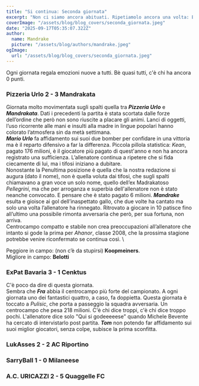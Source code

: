 ```yaml
---
title: "Si continua: Seconda giornata"
excerpt: "Non ci siamo ancora abituati. Ripetiamolo ancora una volta: Bentornato Fantacalcio! "
coverImage: "/assets/blog/blog_covers/seconda_giornata.jpeg"
date: "2025-09-17T05:35:07.322Z"
author:
  name: Mandrake
  picture: "/assets/blog/authors/mandrake.jpeg"
ogImage:
  url: "/assets/blog/blog_covers/seconda_giornata.jpeg"
---
```


Ogni giornata regala emozioni nuove a tutti. Bè quasi tutti, c'è chi ha ancora 0 punti.

### Pizzeria Urlo 2 - 3 Mandrakata

Giornata molto movimentata sugli spalti quella tra ***Pizzeria Urlo*** e ***Mandrakata***. Dati i precedenti la partita è stata scortata dalle forze dell’ordine che però non sono riuscite a placare gli animi. Lanci di oggetti, l’uso ricorrente alle mani e insulti alla madre in lingue popolari hanno colorato l’atmosfera sin da metà settimana. \
***Mario Urlo*** fa affidamento sui suoi due bomber per confidare in una vittoria ma è il reparto difensivo a far la differenza. Piccola pillola statistica: *Kean*, pagato 176 milioni, è il giocatore più pagato di quest'anno e non ha ancora registrato una sufficienza. L’allenatore continua a ripetere che si fida ciecamente di lui, ma i tifosi iniziano a dubitare.  \
Nonostante la Penultima posizione è quella che la nostra redazione si augura (dato il nome), non è quella voluta dai tifosi, che sugli spalti chiamavano a gran voce un solo nome, quello dell’ex Madrakatoso *Pellegrini*, ma che per arroganza e superbia dell'allenatore non è stato neanche convocato. E pensare che è stato pagato 6 milioni.
***Mandrake*** esulta e gioisce ai gol dell’inaspettato gallo, che due volte ha cantato ma solo una volta l’allenatore ha rinnegato. Ritrovato a giocare in 10 patisce fino all’ultimo una possibile rimonta avversaria che però, per sua fortuna, non arriva.  \
Centrocampo compatto e stabile non crea preoccupazioni all’allenatore che intanto si gode la prima per *Ahanor*, classe 2008, che la prossima stagione potrebbe venire riconfermato se continua così. \


Peggiore in campo: (non c’è da stupirsi) __Koopmeiners__. \
Migliore in campo: __Belotti__ 


### ExPat Bavaria 3 - 1 Cenktus

C'è poco da dire di questa giornata. \
Sembra che ***Fra*** abbia il centrocampo più forte del campionato. A ogni giornata uno dei fantastici quattro, a caso, fa doppietta. Questa giornata è toccato a *Pulisic*, che porta a passeggio la squadra avversaria. Un centrocampo che pesa 218 milioni. C'è chi dice troppi, c'è chi dice troppo pochi. L'allenatore dice solo "Qui si godeeeeese" quando Michele Bevente ha cercato di intervistarlo post partita.
***Tom*** non potendo far affidamento sui suoi miglior giocatori, senza colpe, subisce la prima sconfitta. 

### LukAsses 2 - 2 AC Riportino



### SarryBall 1 - 0 Milaneese



### A.C. URICAZZI 2 - 5 Quaggelle FC



